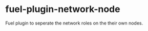 fuel-plugin-network-node
============

Fuel plugin to seperate the network roles on the their own nodes.



